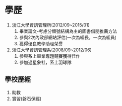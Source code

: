 # 學歷

1. 淡江大學資訊管理所\(2012/09~2015/01\)
   1. 畢業論文-考慮分類號結構為主的圖書借閱推薦方法
   2. 參與2次內政部網站評估\(一次為組長，一次為組員\)
   3. 獲得優良教學助理榮譽
2. 淡江大學資訊管理系\(2008/09~2012/06\)
   1. 參與系上畢業專題競賽獲得佳作
   2. 參加過星象社，系上羽球隊

## 學校歷經

1. 助教 
2. 實習\(磐石保經\)

